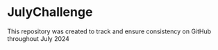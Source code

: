 # JulyChallenge
This repository was created to track and ensure consistency on GitHub throughout July 2024
